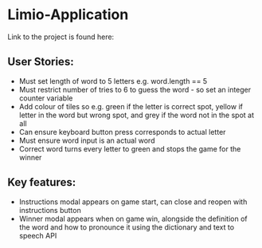 # Limio-Application

Link to the project is found here:

## User Stories:
- Must set length of word to 5 letters e.g. word.length == 5
- Must restrict number of tries to 6 to guess the word - so set an integer counter variable
- Add colour of tiles so e.g. green if the letter is correct spot, yellow if letter in the word but wrong spot, and grey if the word not in the spot at all
- Can ensure keyboard button press corresponds to actual letter
- Must ensure word input is an actual word
- Correct word turns every letter to green and stops the game for the winner

## Key features:
- Instructions modal appears on game start, can close and reopen with instructions button
- Winner modal appears when on game win, alongside the definition of the word and how to pronounce it using the dictionary and text to speech API

